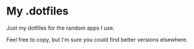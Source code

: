 # My .dotfiles

Just my dotfiles for the random apps I use.

Feel free to copy, but I'm sure you could find better versions elsewhere.
